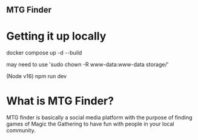 ## MTG Finder

# Getting it up locally
docker compose up -d --build

may need to use 'sudo chown -R www-data:www-data storage/'

(Node v16)
npm run dev

# What is MTG Finder?
MTG finder is basically a social media platform with the purpose of finding games of Magic the Gathering to have fun with people in your local community. 